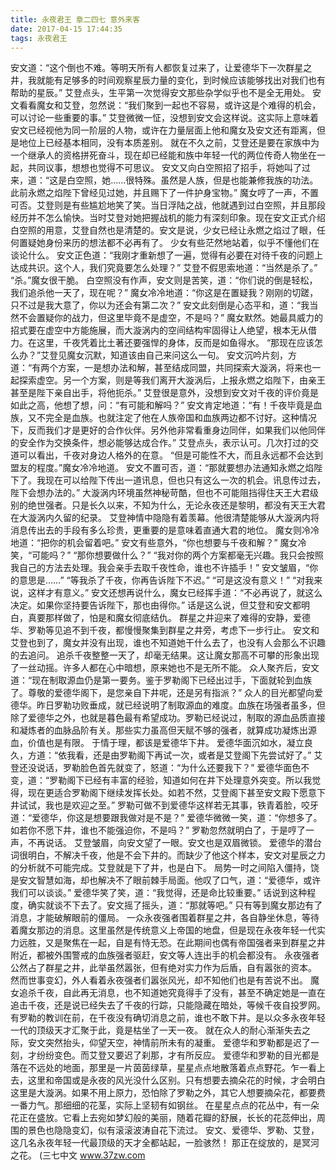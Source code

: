 ```yaml
---
title: 永夜君王 章二四七 意外来客
date: 2017-04-15 17:44:35
tags: 永夜君王
---
```


安文道：“这个倒也不难。等明天所有人都恢复过来了，让爱德华下一次群星之井，我就能有足够多的时间观察星辰力量的变化，到时候应该能够找出对我们也有帮助的星辰。”
艾登点头，生平第一次觉得安文那些杂学似乎也不是全无用处。
安文看看魔女和艾登，忽然说：“我们聚到一起也不容易，或许这是个难得的机会，可以讨论一些重要的事。”
艾登微微一怔，没想到安文会这样说。这实际上意味着安文已经视他为同一阶层的人物，或许在力量层面上他和魔女及安文还有距离，但是地位上已经基本相同，没有本质差别。
就在不久之前，艾登还是要在家族中为一个继承人的资格拼死奋斗，现在却已经能和族中年轻一代的两位传奇人物坐在一起，共同议事，想想也觉得不可思议。
安文又向白空照招了招手，将她叫了过来，道：“这是白空照，她……很特殊。虽然是人族，但是也能兼修我族的功法。此前永燃之焰陛下曾经见过她，并且赐下了一件护身宝物。”
魔女哼了一声，不置可否。艾登则是有些尴尬地笑了笑。当日浮陆之战，他就遇到过白空照，并且那段经历并不怎么愉快。当时艾登对她把握战机的能力有深刻印象。现在安文正式介绍白空照的用意，艾登自然也是清楚的。安文是说，少女已经让永燃之焰过了眼，任何置疑她身份来历的想法都不必再有了。
少女有些茫然地站着，似乎不懂他们在谈论什么。
安文正色道：“我刚才重新想了一遍，觉得有必要在对待千夜的问题上达成共识。这个人，我们究竟要怎么处理？”
艾登不假思索地道：“当然是杀了。”
“杀。”魔女很干脆。
白空照没有作声，安文则是苦笑，道：“你们说的倒是轻松，我们追杀他一天了，现在呢？”
魔女冷冷地道：“你这是在置疑我？刚刚的切蹉，只不过是我大意了，你以为还会有第二次？”
安文此刻倒是心态平和，道：“我当然不会置疑你的战力，但这里毕竟不是虚空，不是吗？”
魔女默然。她最具威力的招式要在虚空中方能施展，而大漩涡内的空间结构牢固得让人绝望，根本无从借力。在这里，千夜凭着比土著还要强悍的身体，反而是如鱼得水。
“那现在应该怎么办？”艾登见魔女沉默，知道该由自己来问这么一句。
安文沉吟片刻，方道：“有两个方案，一是想办法和解，甚至结成同盟，共同探索大漩涡，将来也一起探索虚空。另一个方案，则是等我们离开大漩涡后，上报永燃之焰陛下，由亲王甚至是陛下亲自出手，将他扼杀。”
艾登很是意外，没想到安文对千夜的评价竟是如此之高，他想了想，问：“有可能和解吗？”
安文肯定地道：“有！千夜毕竟是血族，又不完全是血族。也就注定了他在人族帝国和血族两边都不讨好。这种情况下，反而我们才是更好的合作伙伴。另外他非常看重身边同伴，如果我们以他同伴的安全作为交换条件，想必能够达成合作。”
艾登点头，表示认可。几次打过的交道可以看出，千夜对身边人格外的在意。
“但是可能性不大，而且永远都不会达到盟友的程度。”魔女冷冷地道。
安文不置可否，道：“那就要想办法通知永燃之焰陛下了。我现在可以给陛下传出一道讯息，但也只有这么一次的机会。讯息传过去，陛下会想办法的。”
大漩涡内环境虽然神秘苛酷，但也不可能阻挡得住天王大君级别的绝世强者。只是长久以来，不知为什么，无论永夜还是黎明，都没有天王大君在大漩涡内久留的纪录。
艾登神情中隐隐有着羡幕。他很清楚能够从大漩涡内将消息传出去的手段有多么珍贵，更重要的是意味着直通大君的地位。
魔女则冷冷地道：“把你的机会留着吧。”
安文有些意外，“你也想要与千夜和解？”
魔女冷笑，“可能吗？”
“那你想要做什么？”
“我对你的两个方案都毫无兴趣。我只会按照我自己的方法去处理。我会亲手去取千夜性命，谁也不许插手！”
安文皱眉，“你的意思是……”
“等我杀了千夜，你再告诉陛下不迟。”
“可是这没有意义！”
“对我来说，这样才有意义。”
安文还想再说什么，魔女已经挥手道：“不必再说了，就这么决定。如果你坚持要告诉陛下，那也由得你。”
话是这么说，但艾登和安文都明白，真要那样做了，怕是和魔女彻底结仇。
群星之井迎来了难得的安静，爱德华、罗勒等见追不到千夜，都慢慢聚集到群星之井旁，考虑下一步行止。
安文和艾登也到了，魔女并没有出现，谁也不知道她干什么去了，也没有人会那么不识趣的去追问。
追杀千夜整整一天了，却毫无结果。这让魔女那高不可攀的形象出现了一丝动摇。许多人都在心中暗想，原来她也不是无所不能。
众人聚齐后，安文道：“现在制取源血仍是第一要务。鉴于罗勒阁下已经出过手，下面就轮到血族了。尊敬的爱德华阁下，是您亲自下井呢，还是另有指派？”
众人的目光都望向爱德华。昨日罗勒功败垂成，就已经说明了制取源血的难度。血族在场强者虽多，但除了爱德华之外，也就是暮色最有希望成功。罗勒已经说过，制取的源血品质直接和凝炼者的血脉品阶有关。那些实力虽高但天赋不够的强者，就算成功凝炼出源血，价值也是有限。
于情于理，都该是爱德华下井。
爱德华面沉如水，凝立良久，方道：“依我看，还是由罗勒阁下再试一次，或者是艾登阁下先尝试好了。”
艾登还没说话，罗勒脸色首先就变了，怒道：“为什么还要我下？”
爱德华面色不变，道：“罗勒阁下已经有丰富的经验，知道如何在井下处理意外突变。所以我觉得，现在更适合罗勒阁下继续发挥长处。如若不然，艾登阁下甚至安文殿下愿意下井试试，我也是欢迎之至。”
罗勒可做不到爱德华这样若无其事，铁青着脸，咬牙道：“爱德华，你这是想要跟我做对是不是？”
爱德华微微一笑，道：“你想多了。如若你不愿下井，谁也不能强迫你，不是吗？”
罗勒忽然就明白了，于是哼了一声，不再说话。
艾登皱眉，向安文望了一眼。安文也是双眉微锁。
爱德华的潜台词很明白，不解决千夜，他是不会下井的。而缺少了他这个样本，安文对星辰之力的分析就不可能完成。艾登就是下了井，也是白下。
局势一时之间陷入僵持，饶是安文智慧如海，却也解决不了眼前棘手局面。他叹了口气，道：“爱德华，或许我们可以谈谈。”
爱德华笑了笑，道：“我觉得，还是命比较重要。”
话说到这种程度，确实就谈不下去了。安文摇了摇头，道：“那就等吧。”
只有等到魔女那边有了消息，才能破解眼前的僵局。
一众永夜强者围着群星之井，各自静坐休息，等待着魔女那边的消息。这里虽然是传统意义上帝国的地盘，但是现在永夜年轻一代实力远胜，又是聚焦在一起，自是有恃无恐。在此期间也偶有帝国强者来到群星之井附近，都被外围警戒的血族强者驱赶，安文等人连出手的机会都没有。
永夜强者公然占了群星之井，此举虽然嚣张，但有绝对实力作为后盾，自有嚣张的资本。
然而世事变幻，外人看着永夜强者们嚣张风光，却不知他们也是有苦说不出。
魔女追杀千夜，自此再无消息，也不知道她究竟得手了没有，甚至不确定她是一直在追击千夜，还是说已经失去了千夜的行踪，只能隐藏在暗处，等候千夜自投罗网。
有罗勒的教训在前，在千夜没有确切消息之前，谁也不敢下井。是以众多永夜年轻一代的顶级天才汇聚于此，竟是枯坐了一天一夜。
就在众人的耐心渐渐失去之际，安文突然抬头，仰望天空，神情前所未有的凝重。
爱德华和罗勒都是迟了一刻，才纷纷变色。而艾登又要迟了刹那，才有所反应。
爱德华和罗勒的目光都是落在不远处的地面，那里是一片茵茵绿草，星星点点地散落着点点野花。乍一看上去，这里和帝国或是永夜的风光没什么区别。只有想要去摘朵花的时候，才会明白这里是大漩涡。如果不用上原力，恐怕除了罗勒之外，其它人想要摘朵花，都要费一番力气。那细细的花茎，实际上坚韧有如钢丝。
在星星点点的花丛中，有一朵花正在盛放。它看上去宛如梦幻般的美丽，随着花瓣的舒展，长长的花蕊伸出，周围的景色也隐隐变幻，似有滚滚波涛自花下流过。
安文、爱德华、罗勒、艾登，这几名永夜年轻一代最顶级的天才全都站起，一脸骇然！
那正在绽放的，是冥河之花。
(三七中文 www.37zw.com